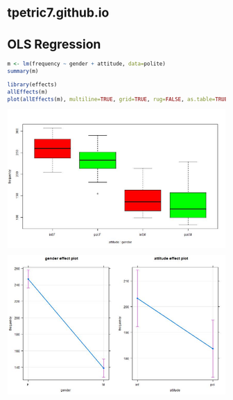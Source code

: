 # tpetric7.github.io

# OLS Regression

```r
m <- lm(frequency ~ gender + attitude, data=polite)
summary(m)
```

```r
library(effects)
allEffects(m)
plot(allEffects(m), multiline=TRUE, grid=TRUE, rug=FALSE, as.table=TRUE)
```

![Plot 1](pictures/politeness_boxplot.jpg)

![Plot 1](pictures/politeness_lineplot.jpg)

